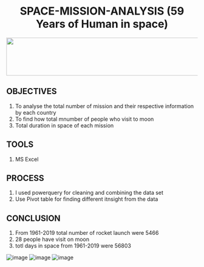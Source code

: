 <div align = "center">

# SPACE-MISSION-ANALYSIS (59 Years of Human in space)

</div>
<div align = "center" >
<img src="https://i.gifer.com/origin/7a/7a5326f23bd750d82ebeaf8fd51cf2cd_w200.webp" width="900" height = "100" />
</div>

## OBJECTIVES

1) To analyse the total number of mission and their respective information by each country
2) To find how total mnumber of people who visit to moon
3) Total duration in space of each mission

## TOOLS

1) MS Excel

## PROCESS

1) I used powerquery for cleaning and combining the data set 
2) Use Pivot table for finding different itnsight from the data
   
## CONCLUSION

1) From 1961-2019 total number of rocket launch  were 5466
2) 28 people have visit on moon
3) totl days in space from 1961-2019 were 56803

![image](https://user-images.githubusercontent.com/88331653/191181670-24cd33e5-95be-402c-ad72-7df75cc57b35.png)
![image](https://user-images.githubusercontent.com/88331653/191181901-eb65fae9-fd3a-4221-9ffa-0da27f4879ba.png)
![image](https://user-images.githubusercontent.com/88331653/191181960-bc54fca6-0f5c-4a4d-acac-08f1c8b32a29.png)

